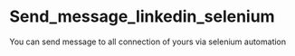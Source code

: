 # Send_message_linkedin_selenium
You can send message to all connection of yours via selenium automation
